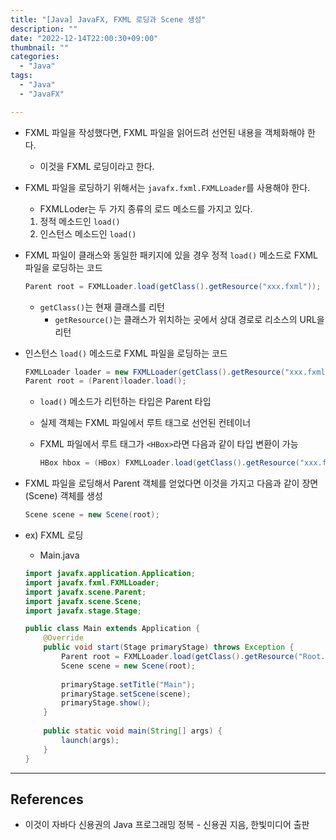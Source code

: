 ```yaml
---
title: "[Java] JavaFX, FXML 로딩과 Scene 생성"
description: ""
date: "2022-12-14T22:00:30+09:00"
thumbnail: ""
categories:
  - "Java"
tags:
  - "Java"
  - "JavaFX"

---
```

<!--more-->

- FXML 파일을 작성했다면, FXML 파일을 읽어드려 선언된 내용을 객체화해야 한다.
    - 이것을 FXML 로딩이라고 한다.
- FXML 파일을 로딩하기 위해서는 `javafx.fxml.FXMLLoader`를 사용해야 한다.
    - FXMLLoder는 두 가지 종류의 로드 메소드를 가지고 있다.
    1. 정적 메소드인 `load()`
    2. 인스턴스 메소드인 `load()`
- FXML 파일이 클래스와 동일한 패키지에 있을 경우 정적 `load()` 메소드로 FXML 파일을 로딩하는 코드
    
    ```java
    Parent root = FXMLLoader.load(getClass().getResource("xxx.fxml"));
    ```
    
    - `getClass()`는 현재 클래스를 리턴
        - `getResource()`는 클래스가 위치하는 곳에서 상대 경로로 리소스의 URL을 리턴
- 인스턴스 `load()` 메소드로 FXML 파일을 로딩하는 코드
    
    ```java
    FXMLLoader loader = new FXMLLoader(getClass().getResource("xxx.fxml"));
    Parent root = (Parent)loader.load();
    ```
    
    - `load()` 메소드가 리턴하는 타입은 Parent 타입
    - 실제 객체는 FXML 파일에서 루트 태그로 선언된 컨테이너
    - FXML 파일에서 루트 태그가 `<HBox>`라면 다음과 같이 타입 변환이 가능
        
        ```java
        HBox hbox = (HBox) FXMLLoader.load(getClass().getResource("xxx.fxml"));
        ```
        
- FXML 파일을 로딩해서 Parent 객체를 얻었다면 이것을 가지고 다음과 같이 장면(Scene) 객체를 생성
    
    ```java
    Scene scene = new Scene(root);
    ```
    
- ex) FXML 로딩
    - Main.java
    
    ```java
    import javafx.application.Application;
    import javafx.fxml.FXMLLoader;
    import javafx.scene.Parent;
    import javafx.scene.Scene;
    import javafx.stage.Stage;
    
    public class Main extends Application {
    	@Override
    	public void start(Stage primaryStage) throws Exception {
    		Parent root = FXMLLoader.load(getClass().getResource("Root.fxml"));
    		Scene scene = new Scene(root);
    		
    		primaryStage.setTitle("Main");
    		primaryStage.setScene(scene);
    		primaryStage.show();
    	}
    	
    	public static void main(String[] args) {
    		launch(args);
    	}
    }
    ```
    

---

## References

- 이것이 자바다 신용권의 Java 프로그래밍 정복 - 신용권 지음, 한빛미디어 출판
